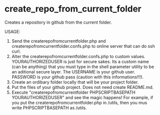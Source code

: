 # create_repo_from_current_folder

Creates a repository in github from the current folder.

USAGE:
1. Send the createrepofromcurrentfolder.php and createrepofromcurrentfolder.confs.php to online server that can do ssh curl.
2. Alter the createrepofromcurrentfolder.confs.php to custom values. YOURAUTHORIZEDUSER is just for secure sakes. Its a custom name \(can be anything\) that you must type in the shell parameter utility to be an aditional secure layer. The USERNAME is your github user. PASSWORD is your github pass \(caution with this informations!!!\).
3. Create an ordibary folder locally that will be your project folder.
4. Put the files of your github project. Does not need create README.md.
5. Execute "createrepofromcurrentfolder PHPSCRIPTBASEPATH YOURAUTHORIZEDUSER" and see the magic happens! For example, if you put the createrepofromcurrentfolder.php in <yourdomain>/utils, then you mus write  PHPSCRIPTBASEPATH as <yourdomain>/utils.